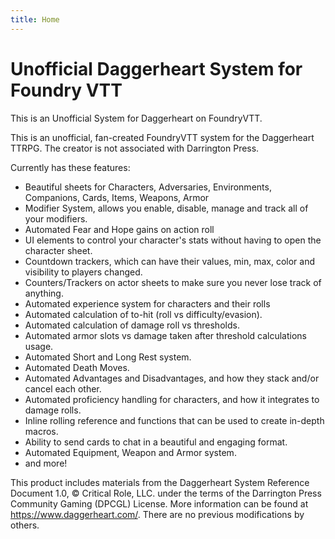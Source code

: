 ```yaml
---
title: Home
---
```


# Unofficial Daggerheart System for Foundry VTT

This is an Unofficial System for Daggerheart on FoundryVTT.

This is an unofficial, fan-created FoundryVTT system for the Daggerheart TTRPG. The creator is not associated with Darrington Press.

Currently has these features:

- Beautiful sheets for Characters, Adversaries, Environments, Companions, Cards, Items, Weapons, Armor
- Modifier System, allows you enable, disable, manage and track all of your modifiers.
- Automated Fear and Hope gains on action roll
- UI elements to control your character's stats without having to open the character sheet.
- Countdown trackers, which can have their values, min, max, color and visibility to players changed.
- Counters/Trackers on actor sheets to make sure you never lose track of anything.
- Automated experience system for characters and their rolls
- Automated calculation of to-hit (roll vs difficulty/evasion).
- Automated calculation of damage roll vs thresholds.
- Automated armor slots vs damage taken after threshold calculations usage.
- Automated Short and Long Rest system.
- Automated Death Moves.
- Automated Advantages and Disadvantages, and how they stack and/or cancel each other.
- Automated proficiency handling for characters, and how it integrates to damage rolls.
- Inline rolling reference and functions that can be used to create in-depth macros.
- Ability to send cards to chat in a beautiful and engaging format.
- Automated Equipment, Weapon and Armor system.
- and more!

This product includes materials from the Daggerheart System Reference Document 1.0, © Critical Role, LLC. under the terms of the Darrington Press Community Gaming (DPCGL) License. More information can be found at https://www.daggerheart.com/. There are no previous modifications by others.
